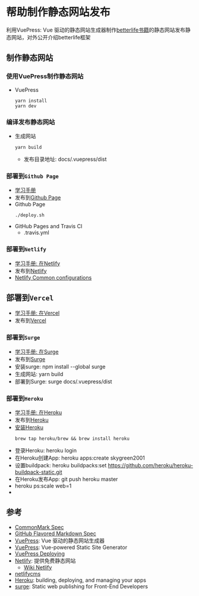 # 帮助制作静态网站发布

利用VuePress: Vue 驱动的静态网站生成器制作[betterlife书籍](https://github.com/skygreen2001/betterlife.book)的静态网站发布静态网站，对外公开介绍betterlife框架

## 制作静态网站

### 使用VuePress制作静态网站
  - VuePress
    ```
    yarn install
    yarn dev
    ```
### 编译发布静态网站
  - 生成网站
    ```
    yarn build
    ```
    - 发布目录地址: docs/.vuepress/dist

### 部署到`Github Page`
  - [学习手册](https://skygreen2001.github.io)
  - 发布到[Github Page](https://vuepress.vuejs.org/guide/deploy.html#github-pages)
  - Github Page
    ```
    ./deploy.sh
    ```
  - GitHub Pages and Travis CI
    - .travis.yml

### 部署到`Netlify`
  - [学习手册: 在Netlify](https://skygreen2001.netlify.app)
  - 发布到[Netlify](https://vuepress.vuejs.org/guide/deploy.html#netlify)
  - [Netlify Common configurations](https://docs.netlify.com/configure-builds/common-configurations/#vuepress)

## 部署到`Vercel`
  - [学习手册: 在Vercel](https://skygreen2001.vercel.app/)
  - 发布到[Vercel](https://vuepress.vuejs.org/guide/deploy.html#heroku)

### 部署到`Surge`
  - [学习手册: 在Surge](https://skygreen2001.surge.sh/)
  - 发布到[Surge](https://vuepress.vuejs.org/guide/deploy.html#surge)
  - 安装surge: npm install --global surge
  - 生成网站: yarn build 
  - 部署到Surge: surge docs/.vuepress/dist

### 部署到`Heroku`
  - [学习手册: 在Heroku](https://skygreen2001.herokuapp.com)
  - 发布到[Heroku](https://vuepress.vuejs.org/guide/deploy.html#heroku)
  - [安装Heroku](https://devcenter.heroku.com/articles/heroku-cli#download-and-install)
    ```
    brew tap heroku/brew && brew install heroku
    ```
  - 登录Heroku: heroku login
  - 在Heroku创建App: heroku apps:create skygreen2001
  - 设置buildpack: heroku buildpacks:set https://github.com/heroku/heroku-buildpack-static.git
  - 在Heroku发布App: git push heroku master
  - heroku ps:scale web=1
  - 


## 参考

  - [CommonMark Spec](https://spec.commonmark.org/)
  - [GitHub Flavored Markdown Spec](https://github.github.com/gfm/)
  - [VuePress](https://vuepress.vuejs.org/zh/): Vue 驱动的静态网站生成器
  - [VuePress](https://vuepress.vuejs.org): Vue-powered Static Site Generator
  - [VuePress Deploying](https://vuepress.vuejs.org/guide/deploy.html)
  - [Netlify](https://www.netlify.com): 提供免费静态网站
    - [Wiki Netlify](https://en.wikipedia.org/wiki/Netlify)
  - [netlifycms](https://www.netlifycms.org/)
  - [Heroku](https://devcenter.heroku.com/): building, deploying, and managing your apps
  - [surge](https://surge.sh): Static web publishing for Front-End Developers
